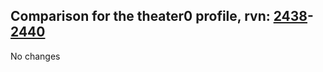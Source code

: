 ## Comparison for the theater0 profile, rvn: [2438](https://github.com/PRO100KatYT/FortniteProfileRevisions/tree/main/profiles/theater0/2438%20theater0.json)-[2440](https://github.com/PRO100KatYT/FortniteProfileRevisions/tree/main/profiles/theater0/2440%20theater0.json)

No changes
